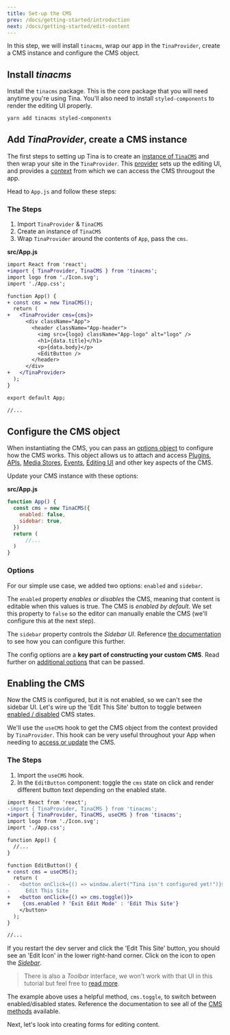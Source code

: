 ```yaml
---
title: Set-up the CMS
prev: /docs/getting-started/introduction
next: /docs/getting-started/edit-content
---
```


In this step, we will install `tinacms`, wrap our app in the `TinaProvider`, create a CMS instance and configure the CMS object.

## Install _tinacms_

Install the `tinacms` package. This is the core package that you will need anytime you're using Tina. You'll also need to install `styled-components` to render the editing UI properly.

```bash
yarn add tinacms styled-components
```

## Add _TinaProvider_, create a CMS instance

The first steps to setting up Tina is to create an [instance of `TinaCMS`](/docs/cms) and then wrap your site in the `TinaProvider`. This [provider](https://github.com/tinacms/tinacms/blob/master/packages/tinacms/src/components/TinaProvider.tsx) sets up the editing UI, and provides a [context](https://reactjs.org/docs/context.html) from which we can access the CMS througout the app.

Head to `App.js` and follow these steps:

### The Steps

1. Import `TinaProvider` & `TinaCMS`
2. Create an instance of `TinaCMS`
3. Wrap `TinaProvider` around the contents of `App`, pass the `cms`.

**src/App.js**

```diff
import React from 'react';
+import { TinaProvider, TinaCMS } from 'tinacms';
import logo from './Icon.svg';
import './App.css';

function App() {
+ const cms = new TinaCMS();
  return (
+   <TinaProvider cms={cms}>
      <div className="App">
        <header className="App-header">
          <img src={logo} className="App-logo" alt="logo" />
          <h1>{data.title}</h1>
          <p>{data.body}</p>
          <EditButton />
        </header>
      </div>
+   </TinaProvider>
  );
}

export default App;

//...
```

## Configure the CMS object

When instantiating the CMS, you can pass an [options object](/docs/cms#cms-configuration) to configure how the CMS works. This object allows us to attach and access [Plugins](/docs/plugins), [APIs](/docs/apis), [Media Stores](/docs/media), [Events](/docs/events), [Editing UI](/docs/ui) and other key aspects of the CMS.

Update your CMS instance with these options:

**src/App.js**

```js
function App() {
  const cms = new TinaCMS({
    enabled: false,
    sidebar: true,
  })
  return (
      //...
  )
}
```

### Options

For our simple use case, we added two options: `enabled` and `sidebar`.

The `enabled` property _enables or disables_ the CMS, meaning that content is editable when this values is true. The CMS is _enabled by default_. We set this property to `false` so the editor can manually enable the CMS (we'll configure this at the next step).

The `sidebar` property controls the _Sidebar UI_. Reference [the documentation](/docs/ui#sidebar-configuration) to see how you can configure this further.

The config options are a **key part of constructing your custom CMS**. Read further on [additional options](/docs/cms#cms-configuration) that can be passed.

## Enabling the CMS

Now the CMS is configured, but it is not enabled, so we can't see the sidebar UI. Let's wire up the 'Edit This Site' button to toggle between [enabled / disabled](/docs/cms#disabling--enabling-the-cms) CMS states.

We'll use the `useCMS` hook to get the CMS object from the context provided by `TinaProvider`. This hook can be very useful throughout your App when needing to [access or update](/docs/cms#accessing-the-cms-object) the CMS.

### The Steps

1. Import the `useCMS` hook.
2. In the `EditButton` component: toggle the `cms` state on click and render different button text depending on the enabled state.

```diff
import React from 'react';
-import { TinaProvider, TinaCMS } from 'tinacms';
+import { TinaProvider, TinaCMS, useCMS } from 'tinacms';
import logo from './Icon.svg';
import './App.css';

function App() {
  //...
}

function EditButton() {
+ const cms = useCMS();
  return (
-   <button onClick={() => window.alert("Tina isn't configured yet!")}>
-     Edit This Site
+   <button onClick={() => cms.toggle()}>
+    {cms.enabled ? 'Exit Edit Mode' : 'Edit This Site'}
    </button>
  );
}

//...
```

If you restart the dev server and click the 'Edit This Site' button, you should see an 'Edit Icon' in the lower right-hand corner. Click on the icon to open the [_Sidebar_](/docs/ui#toolbar-configuration).

> There is also a _Toolbar_ interface, we won't work with that UI in this tutorial but feel free to [read more](/docs/ui).

The example above uses a helpful method, `cms.toggle`, to switch between enabled/disabled states. Reference the documentation to see all of the [CMS methods](/docs/cms#reference) available.

Next, let's look into creating forms for editing content.
